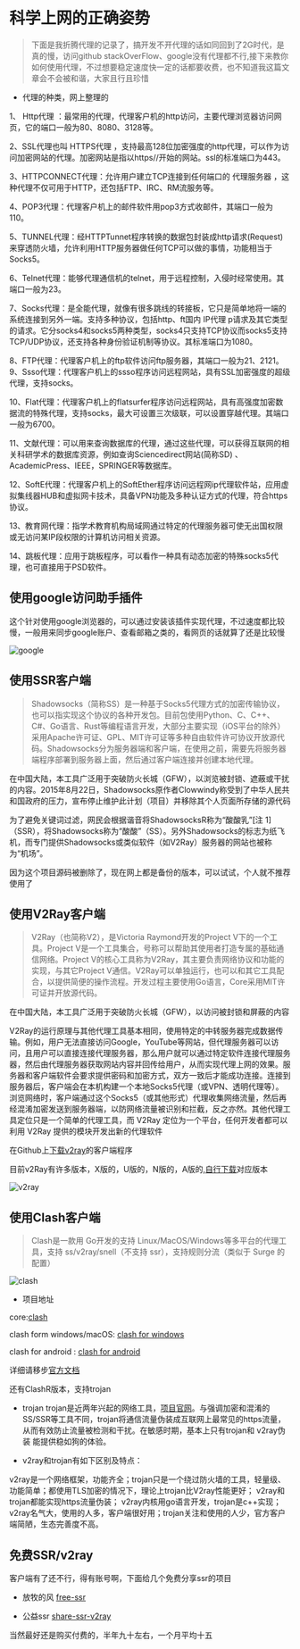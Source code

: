 # 科学上网的正确姿势

> 下面是我折腾代理的记录了，搞开发不开代理的话如同回到了2G时代，是真的慢，访问github stackOverFlow、google没有代理都不行,接下来教你如何使用代理，不过想要稳定速度快一定的话都要收费，也不知道我这篇文章会不会被和谐，大家且行且珍惜

- 代理的种类，网上整理的

1、 Http代理 ：最常用的代理，代理客户机的http访问，主要代理浏览器访问网页，它的端口一般为80、8080、3128等。

2、SSL代理也叫 HTTPS代理 ，支持最高128位加密强度的http代理，可以作为访问加密网站的代理。加密网站是指以https//开始的网站。ssl的标准端口为443。

3、HTTPCONNECT代理：允许用户建立TCP连接到任何端口的 代理服务器 ，这种代理不仅可用于HTTP，还包括FTP、IRC、RM流服务等。

4、POP3代理：代理客户机上的邮件软件用pop3方式收邮件，其端口一般为110。

5、TUNNEL代理：经HTTPTunnet程序转换的数据包封装成http请求(Request)来穿透防火墙，允许利用HTTP服务器做任何TCP可以做的事情，功能相当于Socks5。

6、Telnet代理：能够代理通信机的telnet，用于远程控制，入侵时经常使用。其端口一般为23。

7、Socks代理：是全能代理，就像有很多跳线的转接板，它只是简单地将一端的系统连接到另外一端。支持多种协议，包括http、ft国内 IP代理
p请求及其它类型的请求。它分socks4和socks5两种类型，socks4只支持TCP协议而socks5支持TCP/UDP协议，还支持各种身份验证机制等协议。其标准端口为1080。

8、FTP代理：代理客户机上的ftp软件访问ftp服务器，其端口一般为21、2121。9、Ssso代理：代理客户机上的ssso程序访问远程网站，具有SSL加密强度的超级代理，支持socks。

10、Flat代理：代理客户机上的flatsurfer程序访问远程网站，具有高强度加密数据流的特殊代理，支持socks，最大可设置三次级联，可以设置穿越代理。其端口一般为6700。

11、文献代理：可以用来查询数据库的代理，通过这些代理，可以获得互联网的相关科研学术的数据库资源，例如查询Sciencedirect网站(简称SD)
、AcademicPress、IEEE，SPRINGER等数据库。

12、SoftE代理：代理客户机上的SoftEther程序访问远程网ip代理软件站，应用虚拟集线器HUB和虚拟网卡技术，具备VPN功能及多种认证方式的代理，符合https协议。

13、教育网代理：指学术教育机构局域网通过特定的代理服务器可使无出国权限或无访问某IP段权限的计算机访问相关资源。

14、跳板代理：应用于跳板程序，可以看作一种具有动态加密的特殊socks5代理，也可直接用于PSD软件。

## 使用google访问助手插件

这个针对使用google浏览器的，可以通过安装该插件实现代理，不过速度都比较慢，一般用来同步google账户、查看邮箱之类的，看网页的话就算了还是比较慢

![google](../images/google.png)

## 使用SSR客户端

> Shadowsocks（简称SS）是一种基于Socks5代理方式的加密传输协议，也可以指实现这个协议的各种开发包。目前包使用Python、C、C++、C#、Go语言、Rust等编程语言开发，大部分主要实现（iOS平台的除外）采用Apache许可证、GPL、MIT许可证等多种自由软件许可协议开放源代码。Shadowsocks分为服务器端和客户端，在使用之前，需要先将服务器端程序部署到服务器上面，然后通过客户端连接并创建本地代理。

在中国大陆，本工具广泛用于突破防火长城（GFW），以浏览被封锁、遮蔽或干扰的内容。2015年8月22日，Shadowsocks原作者Clowwindy称受到了中华人民共和国政府的压力，宣布停止维护此计划（项目）并移除其个人页面所存储的源代码

为了避免关键词过滤，网民会根据谐音将ShadowsocksR称为“酸酸乳”[注 1]
（SSR），将Shadowsocks称为“酸酸”（SS）。另外Shadowsocks的标志为纸飞机，而专门提供Shadowsocks或类似软件（如V2Ray）服务器的网站也被称为“机场”。

因为这个项目源码被删除了，现在网上都是备份的版本，可以试试，个人就不推荐使用了

## 使用V2Ray客户端

> V2Ray（也简称V2），是Victoria Raymond开发的Project V下的一个工具。Project V是一个工具集合，号称可以帮助其使用者打造专属的基础通信网络。Project V的核心工具称为V2Ray，其主要负责网络协议和功能的实现，与其它Project V通信。V2Ray可以单独运行，也可以和其它工具配合，以提供简便的操作流程。开发过程主要使用Go语言，Core采用MIT许可证并开放源代码。

在中国大陆，本工具广泛用于突破防火长城（GFW），以访问被封锁和屏蔽的内容

V2Ray的运行原理与其他代理工具基本相同，使用特定的中转服务器完成数据传输。例如，用户无法直接访问Google，YouTube等网站，但代理服务器可以访问，且用户可以直接连接代理服务器，那么用户就可以通过特定软件连接代理服务器，然后由代理服务器获取网站内容并回传给用户，从而实现代理上网的效果。服务器和客户端软件会要求提供密码和加密方式，双方一致后才能成功连接。连接到服务器后，客户端会在本机构建一个本地Socks5代理（或VPN、透明代理等）。浏览网络时，客户端通过这个Socks5（或其他形式）代理收集网络流量，然后再经混淆加密发送到服务器端，以防网络流量被识别和拦截，反之亦然。其他代理工具定位只是一个简单的代理工具，而
V2Ray 定位为一个平台，任何开发者都可以利用 V2Ray 提供的模块开发出新的代理软件

在Github上[下载v2ray](https://github.com/v2fly/v2ray-core)的客户端程序

目前v2Ray有许多版本，X版的，U版的，N版的，A版的,[自行下载](https://www.v2fly.org/awesome/tools.html#%E5%9C%A8%E7%BA%BF%E5%B7%A5%E5%85%B7)对应版本

![v2ray](../images/v2ray.png)

## 使用Clash客户端

> Clash是一款用 Go开发的支持 Linux/MacOS/Windows等多平台的代理工具，支持 ss/v2ray/snell（不支持 ssr），支持规则分流（类似于 Surge 的配置）

![clash](../images/clash.png)

- 项目地址

core:[clash](https://github.com/Dreamacro/clash)

clash form
windows/macOS: [clash for windows](https://github.com/Fndroid/clash_for_windows_pkg/releases)

clash for android : [clash for android](https://github.com/Kr328/ClashForAndroid)

详细请移步[官方文档](https://docs.cfw.lbyczf.com/contents/quickstart.html)

还有ClashR版本，支持trojan

- trojan
  trojan是近两年兴起的网络工具，[项目官网](https://github.com/trojan-gfw)。与强调加密和混淆的SS/SSR等工具不同，trojan将通信流量伪装成互联网上最常见的https流量，从而有效防止流量被检测和干扰。在敏感时期，基本上只有trojan和
  v2ray伪装 能提供稳如狗的体验。

- v2ray和trojan有如下区别及特点：

v2ray是一个网络框架，功能齐全；trojan只是一个绕过防火墙的工具，轻量级、功能简单；都使用TLS加密的情况下，理论上trojan比V2ray性能更好；
v2ray和trojan都能实现https流量伪装； v2ray内核用go语言开发，trojan是c++实现；
v2ray名气大，使用的人多，客户端很好用；trojan关注和使用的人少，官方客户端简陋，生态完善度不高。

## 免费SSR/v2ray

客户端有了还不行，得有账号啊，下面给几个免费分享ssr的项目

- 放牧的风 [free-ssr](https://github.com/ThinkDevelop/Free-SS-SSR)

- 公益ssr [share-ssr-v2ray](https://github.com/selierlin/Share-SSR-V2ray)

当然最好还是购买付费的，半年九十左右，一个月平均十五
